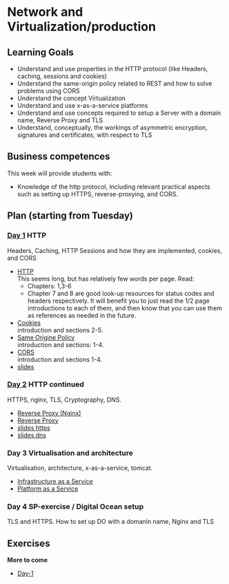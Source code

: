 # Network and Virtualization/production

## Learning Goals
  * Understand and use properties in the HTTP protocol (like Headers, caching,
    sessions and cookies)
  * Understand the same-origin policy related to REST and how to solve problems
    using CORS
  * Understand the concept Virtualization 
  * Understand and use x-as-a-service platforms
  * Understand and use concepts required to setup a Server with a domain name,
    Reverse Proxy and TLS 
  * Understand, conceptually, the workings of asymmetric encryption, signatures
    and certificates, with respect to TLS

## Business competences
This week will provide students with:
  * Knowledge of the http protocol, including relevant practical aspects such as
    setting up HTTPS, reverse-proxying, and CORS.

## Plan (starting from Tuesday)

### [Day 1](Day1) HTTP
Headers, Caching, HTTP Sessions and how they are implemented, cookies, and CORS

- [HTTP](http://www.tutorialspoint.com/http/http_tutorial.pdf)  
  This seems long, but has relatively few words per page. Read:
    * Chapters: 1,3-6  
    * Chapter 7 and 8 are good look-up resources for status codes and headers
      respectively. It will benefit you to just read the 1/2 page introductions
      to each of them, and then know that you can use them as references as
      needed in the future.
- [Cookies](https://en.wikipedia.org/wiki/HTTP_cookie)  
  introduction and sections 2-5.
- [Same Origine Policy](https://en.wikipedia.org/wiki/Same-origin_policy)  
  introduction and sections: 1-4.
- [CORS](https://en.wikipedia.org/wiki/Cross-origin_resource_sharing)  
  introduction and sections 1-4.
- [slides](Day1/HTTP.pdf)
<!--
- [Slides](https://efif.sharepoint.com/sites/cph/Lyngby/_layouts/15/guestaccess.aspx?docid=05f956c9304fe4b3b9ef5e626ce1df3bd&authkey=AfFUG-AXhD79TJgI9sDhnxY)
  introduction and sections 1-4.
  -->

### [Day 2](Day2) HTTP continued
HTTPS, nginx, TLS, Cryptography, DNS.
- [Reverse Proxy (Nginx)](https://www.nginx.com/resources/glossary/reverse-proxy-server/)
- [Reverse Proxy](https://en.wikipedia.org/wiki/Reverse_proxy)
- [slides https](Day2/NetworkSecurity.pdf)
- [slides dns](Day2/dns.pdf)

### Day 3 Virtualisation and architecture
Virtualisation, architecture, x-as-a-service, tomcat.

- [Infrastructure as a Service](https://www.ibm.com/developerworks/cloud/library/cl-cloudservices1iaas/index.html)
- [Platform as a Service](https://www.ibm.com/developerworks/cloud/library/cl-cloudservices2paas/index.html)
<!--
- [slides](Day3/virtualization.pdf)
-->

### Day 4 SP-exercise / Digital Ocean setup
TLS and HTTPS. How to set up DO with a domanin name, Nginx and TLS


## Exercises 
**More to come**

<!--
| Level | Expectation |
| ------ | ----------- |
| Green | Ex1.1-5 Ex2.1-2, Ex2.4 Ex2.5 (except c) Ex3|
| Yellow | Ex1.6 Ex2.3 (except d.3) Ex2.5.c.1|
| Red | Ex1.7 Ex2.3.d Ex2.5.c.2|
-->
  * [Day-1](https://docs.google.com/document/d/1OjKW7PGWn231x4mWqhDNtBqTfZGlrS7a21io--BnGLA/edit?usp=sharing)
  <!--
  * [Day-2](https://docs.google.com/document/d/139JaYYO1y8S4ghWfkvBJlJji6nKZq6RqEQ35yQIkwtw/edit?usp=sharing)
  * [Day-3 (Java Socket Programming](https://docs.google.com/document/d/1q2gcCyZKuPPhJOq83k5EPGaarVFUjXktNf-6BFWFl00/edit?usp=sharing)
  * [Setup your Droplet (and leave it running until after the exam) as explained
    here](https://docs.google.com/document/d/1dhdOmyrq2JQc-MxIgn-IsSq3if1crjPbgeFLy7vmWcw/edit)
-->

